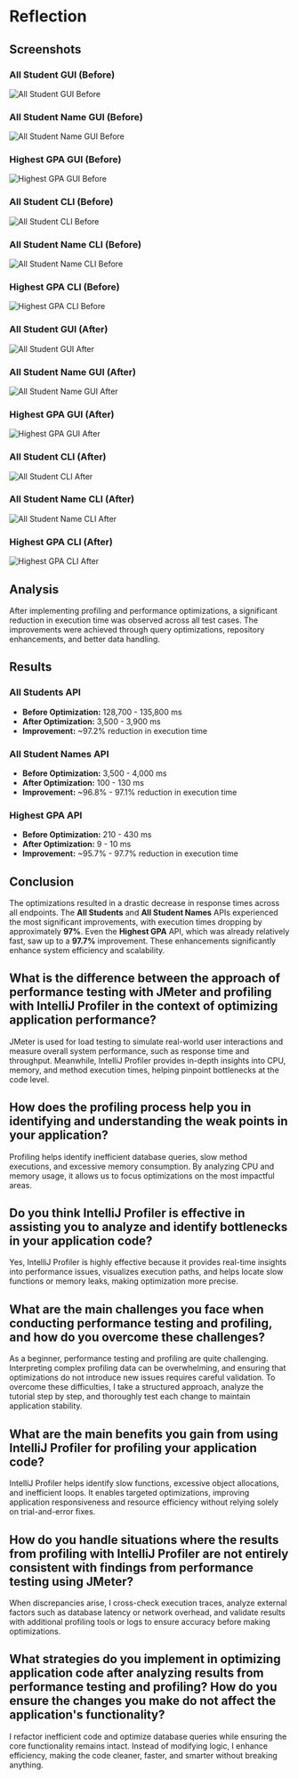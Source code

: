 # Reflection

## Screenshots

### All Student GUI (Before)
![All Student GUI Before](TestResult/allstudent-gui-before.png)

### All Student Name GUI (Before)
![All Student Name GUI Before](TestResult/allstudentname-gui-before.png)

### Highest GPA GUI (Before)
![Highest GPA GUI Before](TestResult/highestgpa-gui-before.png)

### All Student CLI (Before)
![All Student CLI Before](TestResult/allstudent-cli-before.png)

### All Student Name CLI (Before)
![All Student Name CLI Before](TestResult/allstudentname-cli-before.png)

### Highest GPA CLI (Before)
![Highest GPA CLI Before](TestResult/highestgpa-cli-before.png)

### All Student GUI (After)
![All Student GUI After](TestResult/allstudent-gui-after.png)

### All Student Name GUI (After)
![All Student Name GUI After](TestResult/allstudentname-gui-after.png)

### Highest GPA GUI (After)
![Highest GPA GUI After](TestResult/highestgpa-gui-after.png)

### All Student CLI (After)
![All Student CLI After](TestResult/allstudent-cli-after.png)

### All Student Name CLI (After)
![All Student Name CLI After](TestResult/allstudentname-cli-after.png)

### Highest GPA CLI (After)
![Highest GPA CLI After](TestResult/highestgpa-cli-after.png)

## Analysis

After implementing profiling and performance optimizations, a significant reduction in execution time was observed across all test cases. The improvements were achieved through query optimizations, repository enhancements, and better data handling.

## Results

### All Students API
- **Before Optimization:** 128,700 - 135,800 ms
- **After Optimization:** 3,500 - 3,900 ms
- **Improvement:** ~97.2% reduction in execution time

### All Student Names API
- **Before Optimization:** 3,500 - 4,000 ms
- **After Optimization:** 100 - 130 ms
- **Improvement:** ~96.8% - 97.1% reduction in execution time

### Highest GPA API
- **Before Optimization:** 210 - 430 ms
- **After Optimization:** 9 - 10 ms
- **Improvement:** ~95.7% - 97.7% reduction in execution time

## Conclusion
The optimizations resulted in a drastic decrease in response times across all endpoints. The **All Students** and **All Student Names** APIs experienced the most significant improvements, with execution times dropping by approximately **97%**. Even the **Highest GPA** API, which was already relatively fast, saw up to a **97.7%** improvement. These enhancements significantly enhance system efficiency and scalability.


## What is the difference between the approach of performance testing with JMeter and profiling with IntelliJ Profiler in the context of optimizing application performance?
JMeter is used for load testing to simulate real-world user interactions and measure overall system performance, such as response time and throughput. Meanwhile, IntelliJ Profiler provides in-depth insights into CPU, memory, and method execution times, helping pinpoint bottlenecks at the code level.

## How does the profiling process help you in identifying and understanding the weak points in your application?
Profiling helps identify inefficient database queries, slow method executions, and excessive memory consumption. By analyzing CPU and memory usage, it allows us to focus optimizations on the most impactful areas.

## Do you think IntelliJ Profiler is effective in assisting you to analyze and identify bottlenecks in your application code?
Yes, IntelliJ Profiler is highly effective because it provides real-time insights into performance issues, visualizes execution paths, and helps locate slow functions or memory leaks, making optimization more precise.

## What are the main challenges you face when conducting performance testing and profiling, and how do you overcome these challenges?
As a beginner, performance testing and profiling are quite challenging. Interpreting complex profiling data can be overwhelming, and ensuring that optimizations do not introduce new issues requires careful validation. To overcome these difficulties, I take a structured approach, analyze the tutorial step by step, and thoroughly test each change to maintain application stability.

## What are the main benefits you gain from using IntelliJ Profiler for profiling your application code?
IntelliJ Profiler helps identify slow functions, excessive object allocations, and inefficient loops. It enables targeted optimizations, improving application responsiveness and resource efficiency without relying solely on trial-and-error fixes.

## How do you handle situations where the results from profiling with IntelliJ Profiler are not entirely consistent with findings from performance testing using JMeter?
When discrepancies arise, I cross-check execution traces, analyze external factors such as database latency or network overhead, and validate results with additional profiling tools or logs to ensure accuracy before making optimizations.

## What strategies do you implement in optimizing application code after analyzing results from performance testing and profiling? How do you ensure the changes you make do not affect the application's functionality?
I refactor inefficient code and optimize database queries while ensuring the core functionality remains intact. Instead of modifying logic, I enhance efficiency, making the code cleaner, faster, and smarter without breaking anything.
